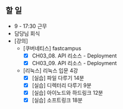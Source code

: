 

## 할 일
- 9 - 17:30 근무
- 담당님 회식
- [강의]
	- [쿠버네티스] fastcampus
		- [x] CH03_08. API 리소스 - Deployment
		- [x] CH03_09. API 리소스 - Deployment
	- [리눅스] 리눅스 입문 4강
		- [x] [실습] 파일 다루기 14분
		- [x] [실습] 디렉터리 다루기 9분
		- [x] [실습] 아이노드와 하드링크 12분
		- [x] [실습] 소프트링크 18분

<!--stackedit_data:
eyJoaXN0b3J5IjpbLTE0NTgxMzM2MjAsMTQxMzc0NzIxMiwtMT
Y5MDkxMDcwMSwtMzQwMjY2NzU0XX0=
-->